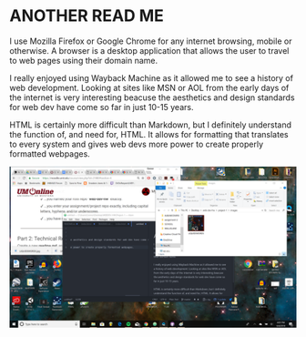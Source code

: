 # ANOTHER READ ME
I use Mozilla Firefox or Google Chrome for any internet browsing, mobile or otherwise. A browser is a desktop application that allows the user to travel to web pages using their domain name.

I really enjoyed using Wayback Machine as it allowed me to see a history of web development. Looking at sites like MSN or AOL from the early days of the internet is very interesting beacuse the aesthetics and design standards for web dev have come so far in just 10-15 years.

HTML is certainly more difficult than Markdown, but I definitely understand the function of, and need for, HTML. It allows for formatting that translates to every system and gives web devs more power to create properly formatted webpages.

![image](images/screenshot2.png)
